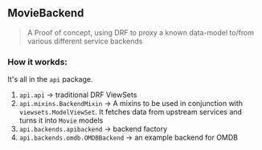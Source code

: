 ## MovieBackend

> A Proof of concept, using DRF to proxy a known data-model to/from various different service backends

### How it workds:

It's all in the `api` package.

1. `api.api` -> traditional DRF ViewSets
2. `api.mixins.BackendMixin` -> A mixins to be used in conjunction with `viewsets.ModelViewSet`. It fetches data from upstream services and turns it into `Movie` models
3. `api.backends.apibackend` -> backend factory
4. `api.backends.omdb.OMDBBackend` -> an example backend for OMDB
